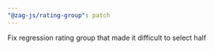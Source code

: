 ```yaml
---
"@zag-js/rating-group": patch
---
```


Fix regression rating group that made it difficult to select half
